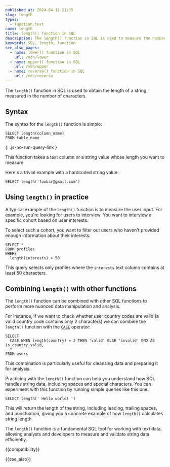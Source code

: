 ```yaml
---
published_at: 2024-04-11 21:35
slug: length
types:
  - function.text
name: length
title: length() function in SQL
description: The length() function in SQL is used to measure the number of characters in a string.
keywords: SQL, length, function
see_also_pages:
  - name: lower() function in SQL
    url: /mdn/lower
  - name: upper() function in SQL
    url: /mdn/upper
  - name: reverse() function in SQL
    url: /mdn/reverse
---
```


The `length()` function in SQL is used to obtain the length of a string, measured in the number of characters.

## Syntax

The syntax for the `length()` function is simple:

~~~pgsql
SELECT length(column_name)
FROM table_name
~~~
{: .js-no-run-query-link }

This function takes a text column or a string value whose length you want to measure.

Here's a trivial example with a hardcoded string value:

~~~pgsql
SELECT length('foobar@gmail.com')
~~~

## Using `length()` in practice

A typical example of the `length()` function is to measure the user input. For example, you're looking for users to interview. You want to interview a specific cohort based on user interests.

To select such a cohort, you want to filter out users who haven't provided enough information about their interests:

~~~pgsql
SELECT *
FROM profiles
WHERE
  length(interests) > 50
~~~

This query selects only profiles where the `interests` text column contains at least 50 characters.

## Combining `length()` with other functions

The `length()` function can be combined with other SQL functions to perform more nuanced data manipulation and analysis.

For instance, if we want to check whether user country codes are valid (a valid country code contains only 2 characters) we can combine the `length()` function with the [`CASE`](/mdn/case) operator:

~~~pgsql
SELECT
  CASE WHEN length(country) = 2 THEN 'valid' ELSE 'invalid' END AS is_country_valid,
  *
FROM users
~~~

This combination is particularly useful for cleansing data and preparing it for analysis.

Practicing with the `length()` function can help you understand how SQL handles string data, including spaces and special characters. You can experiment with this function by running simple queries like this one:

~~~pgsql
SELECT length(' Hello world! ')
~~~

This will return the length of the string, including leading, trailing spaces, and punctuation, giving you a concrete example of how `length()` calculates string length.

The `length()` function is a fundamental SQL tool for working with text data, allowing analysts and developers to measure and validate string data efficiently.

{{compatibility}}

{{see_also}}
